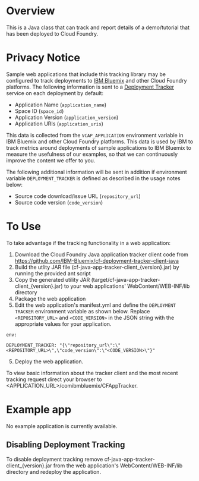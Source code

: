 # Overview

This is a Java class that can track and report details of a demo/tutorial that has been deployed to Cloud Foundry.

# Privacy Notice
Sample web applications that include this tracking library may be configured to track deployments to [IBM Bluemix](https://www.bluemix.net/) and other Cloud Foundry platforms. The following information is sent to a [Deployment Tracker](https://github.com/IBM-Bluemix/cf-deployment-tracker-service) service on each deployment by default:
* Application Name (`application_name`)
* Space ID (`space_id`)
* Application Version (`application_version`)
* Application URIs (`application_uris`)

This data is collected from the `VCAP_APPLICATION` environment variable in IBM Bluemix and other Cloud Foundry platforms. This data is used by IBM to track metrics around deployments of sample applications to IBM Bluemix to measure the usefulness of our examples, so that we can continuously improve the content we offer to you. 

The following additional information will be sent in addition if environment variable `DEPLOYMENT_TRACKER` is defined as described in the usage notes below:
* Source code download/issue URL (`repository_url`)
* Source code version (`code_version`)

# To Use

To take advantage if the tracking functionality in a web application:

1. Download the Cloud Foundry Java application tracker client code from https://github.com/IBM-Bluemix/cf-deployment-tracker-client-java
2. Build the utlity JAR file (cf-java-app-tracker-client_{version}.jar) by running the provided ant script
3. Copy the generated utility JAR (target/cf-java-app-tracker-client_{version}.jar) to your web applications' WebContent/WEB-INF/lib directory
4. Package the web application
5. Edit the web application's manifest.yml and define the `DEPLOYMENT TRACKER` environment variable as shown below. Replace `<REPOSITORY_URL>` and `<CODE_VERSION>` in the JSON string with the appropriate values for your application.
  ````
 env:

  DEPLOYMENT_TRACKER: "{\"repository_url\":\"<REPOSITORY_URL>\",\"code_version\":\"<CODE_VERSION>\"}"
 ````
5. Deploy the web application.

To view basic information about the tracker client and the most recent tracking request direct your browser to <APPLICATION_URL>/comibmbluemix/CFAppTracker.

# Example app
No example application is currently available.


## Disabling  Deployment Tracking
To disable deployment tracking remove cf-java-app-tracker-client_{version}.jar from the web application's WebContent/WEB-INF/lib directory and redeploy the application.